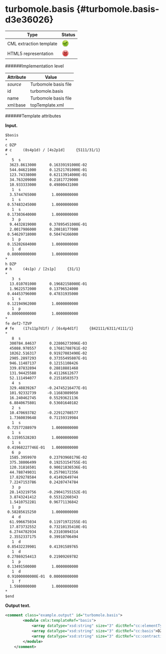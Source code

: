 # turbomole.basis {#turbomole.basis-d3e36026}


| Type                                                                                                                                                                                                  | Status                                                                                                                                                                                                |
|----|----|
| CML extraction template                                                                                                                                                                               | ![](/imgs/Total.png)                                                                                                                                                                                  |
| HTML5 representation                                                                                                                                                                                  | ![](/imgs/None.png)                                                                                                                                                                                   |

######Implementation level

| Attribute                                                                                                                                                                                             | Value                                                                                                                                                                                                 |
|----|----|
| *source*                                                                                                                                                                                              | Turbomole basis file                                                                                                                                                                                  |
| id                                                                                                                                                                                                    | turbomole.basis                                                                                                                                                                                       |
| name                                                                                                                                                                                                  | Turbomole basis file                                                                                                                                                                                  |
| xml:base                                                                                                                                                                                              | topTemplate.xml                                                                                                                                                                                       |

######Template attributes

**Input.**

    $basis
    *
    c DZP
    # c     (8s4p1d) / [4s2p1d]     {5111/31/1}
    *
       5  s
      3623.8613000      0.16339191000E-02
      544.04621000      0.12521701000E-01
      123.74338000      0.62113914000E-01
      34.763209000      0.21817729000
      10.933333000      0.49800431000
       1  s
      3.5744765000       1.0000000000
       1  s
     0.57483245000       1.0000000000
       1  s
     0.17303640000       1.0000000000
       3  p
      9.4432819000      0.37895451000E-01
      2.0017986000      0.20818177000
     0.54629718000      0.50474166000
       1  p
     0.15202684000       1.0000000000
       1  d
     0.80000000000       1.0000000000
    *
    h DZP
    # h     (4s1p) / [2s1p]     {31/1}
    *
       3  s
      13.010701000      0.19682158000E-01
      1.9622572000      0.13796524000
     0.44453796000      0.47831935000
       1  s
     0.12194962000       1.0000000000
       1  p
     0.80000000000       1.0000000000
    *
    fe def2-TZVP
    # fe    (17s11p7d1f) / [6s4p4d1f]     {842111/6311/4111/1}
    *
       8  s
      300784.84637      0.22806273096E-03
      45088.970557      0.17681788761E-02
      10262.516317      0.91927083490E-02
      2905.2897293      0.37355495807E-01
      946.11487137      0.12151108426
      339.87832894      0.28818881468
      131.94425588      0.41126612677
      52.111494077      0.21518583573
       4  s
      329.48839267     -0.24745216477E-01
      101.92332739     -0.11683089050
      16.240462745      0.55293621136
      6.8840675801      0.53601640182
       2  s
      10.470693782     -0.22912708577
      1.7360039648      0.71159319984
       1  s
     0.72577288979       1.0000000000
       1  s
     0.11595528203       1.0000000000
       1  s
     0.41968227746E-01   1.0000000000
       6  p
      1585.3959970      0.23793960179E-02
      375.38006499      0.19253154755E-01
      120.31816501      0.90021836536E-01
      44.788749031      0.25798172356
      17.829278584      0.41492649744
      7.2247153786      0.24207474784
       3  p
      28.143219756     -0.29041755152E-01
      3.8743241412      0.55312260343
      1.5410752281      0.96771136842
       1  p
     0.58285615250       1.0000000000
       4  d
      61.996675034      0.11971972255E-01
      17.873732552      0.73210135410E-01
      6.2744782934      0.23103094314
      2.3552337175      0.39910706494
       1  d
     0.85432239901      0.41391589765
       1  d
     0.27869254413      0.21909269782
       1  p
     0.13491500000       1.0000000000
       1  d
     0.91000000000E-01  0.00000000000
       1  f
      1.5980000000       1.0000000000
    *
    $end    
        

**Output text.**

```xml
<comment class="example.output" id="turbomole.basis">
        <module cmlx:templateRef="basis">
            <array dataType="xsd:string" size="3" dictRef="cc:elementType">c h fe</array>
            <array dataType="xsd:string" size="3" dictRef="cc:basis">DZP DZP def2-TZVP</array>
            <array dataType="xsd:string" size="3" dictRef="cc:contraction">4s2p1d 2s1p 6s4p4d1f</array>
        </module> 
    </comment>
```
